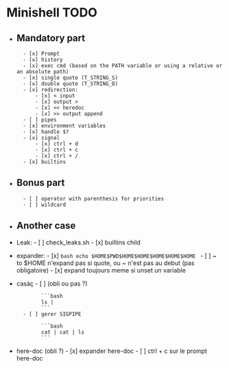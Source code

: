 # Minishell TODO

- ## Mandatory part
        - [x] Prompt
        - [x] history
        - [x] exec cmd (based on the PATH variable or using a relative or an absolute path)
        - [x] single quote (T_STRING_S)
        - [x] double quote (T_STRING_D)
        - [x] redirection:
            - [x] < input
            - [x] output >
            - [x] << heredoc
            - [x] >> output append
        - [ ] pipes
        - [x] environment variables
        - [x] handle $?
        - [x] signal
            - [x] ctrl + d
            - [x] ctrl + c
            - [x] ctrl + /
        - [x] builtins
- ## Bonus part
        - [ ] operator with parenthesis for priorities
        - [ ] wildcard
- ## Another case
- Leak:
        - [ ] check_leaks.sh
        - [x] builtins child
- expander:
        - [x] ```bash
              echo $HOME$PWD$HOME$HOME$HOME$HOME$HOME
              ```
        - [ ] ~ to $HOME n'expand pas si quote, ou ~ n'est pas au debut (pas obligatoire)
        - [x] expand toujours meme si unset un variable
- casàç
        - [ ] (obli ou pas ?)

              ```bash
              ls |
              ```
        - [ ] gerer SIGPIPE

              ```bash
              cat | cat | ls
              ```
- here-doc (obli ?)
        - [x] expander here-doc
        - [ ] ctrl + c sur le prompt here-doc
